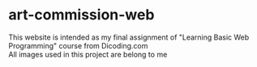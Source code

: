 # art-commission-web

This website is intended as my final assignment of "Learning Basic Web Programming" course from Dicoding.com  
All images used in this project are belong to me
